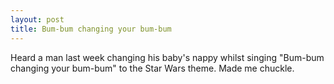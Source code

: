 ```yaml
---
layout: post
title: Bum-bum changing your bum-bum
---
```

Heard a man last week changing his baby's nappy whilst singing "Bum-bum changing your bum-bum" to the Star Wars theme. Made me chuckle.